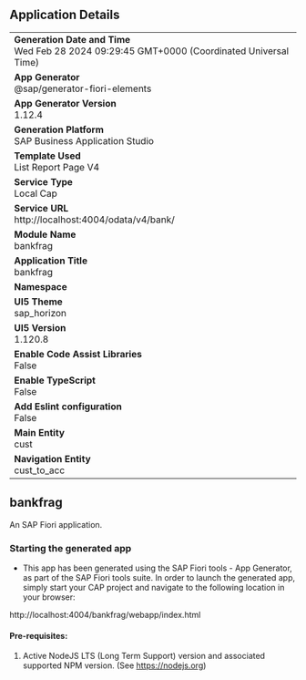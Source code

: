 ## Application Details
|               |
| ------------- |
|**Generation Date and Time**<br>Wed Feb 28 2024 09:29:45 GMT+0000 (Coordinated Universal Time)|
|**App Generator**<br>@sap/generator-fiori-elements|
|**App Generator Version**<br>1.12.4|
|**Generation Platform**<br>SAP Business Application Studio|
|**Template Used**<br>List Report Page V4|
|**Service Type**<br>Local Cap|
|**Service URL**<br>http://localhost:4004/odata/v4/bank/
|**Module Name**<br>bankfrag|
|**Application Title**<br>bankfrag|
|**Namespace**<br>|
|**UI5 Theme**<br>sap_horizon|
|**UI5 Version**<br>1.120.8|
|**Enable Code Assist Libraries**<br>False|
|**Enable TypeScript**<br>False|
|**Add Eslint configuration**<br>False|
|**Main Entity**<br>cust|
|**Navigation Entity**<br>cust_to_acc|

## bankfrag

An SAP Fiori application.

### Starting the generated app

-   This app has been generated using the SAP Fiori tools - App Generator, as part of the SAP Fiori tools suite.  In order to launch the generated app, simply start your CAP project and navigate to the following location in your browser:

http://localhost:4004/bankfrag/webapp/index.html

#### Pre-requisites:

1. Active NodeJS LTS (Long Term Support) version and associated supported NPM version.  (See https://nodejs.org)


